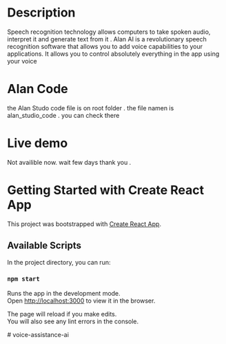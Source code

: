 # Description
Speech recognition technology allows computers to take spoken
audio, interpret it and generate text from it . Alan AI is a revolutionary speech recognition software that allows you
to add voice capabilities to your applications. It allows you to control absolutely everything in the app using your voice

# Alan Code
the Alan Studo code file is on root folder . the file  namen is  alan_studio_code . you can check there 

# Live demo
Not availible now. wait few days thank you .
# Getting Started with Create React App

This project was bootstrapped with [Create React App](https://github.com/facebook/create-react-app).

## Available Scripts

In the project directory, you can run:

### `npm start`

Runs the app in the development mode.\
Open [http://localhost:3000](http://localhost:3000) to view it in the browser.

The page will reload if you make edits.\
You will also see any lint errors in the console.

#   v o i c e - a s s i s t a n c e - a i  
 